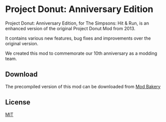 # Project Donut: Anniversary Edition
Project Donut: Anniversary Edition, for The Simpsons: Hit & Run, is an enhanced version of the original Project Donut Mod from 2013.

It contains various new features, bug fixes and improvements over the original version.

We created this mod to commemorate our 10th anniversary as a modding team.

## Download
The precompiled version of this mod can be downloaded from [Mod Bakery](https://modbakery.donutteam.com/releases/view/project-donut-anniversary-edition)

## License
[MIT](https://github.com/donutteam/project-donut-anniversary-edition/blob/main/LICENSE.md)